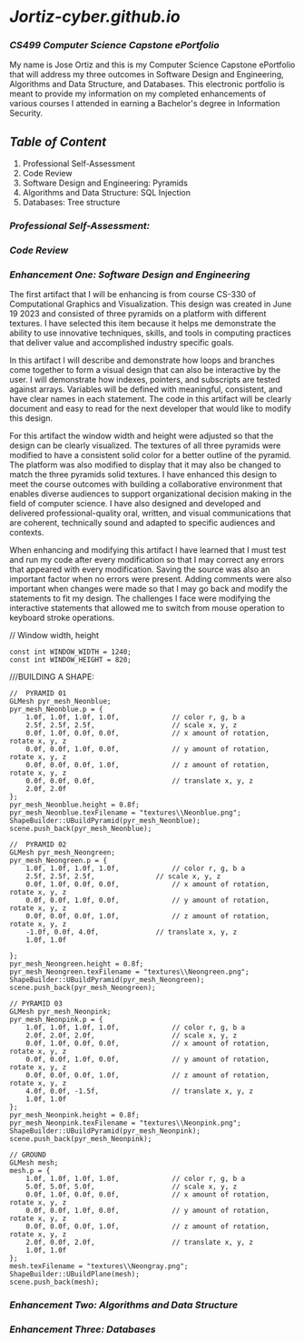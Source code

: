# *Jortiz-cyber.github.io*

### *CS499 Computer Science Capstone ePortfolio*

  My name is Jose Ortiz and this is my Computer Science Capstone ePortfolio that will address my three outcomes in Software Design and Engineering, Algorithms and Data Structure, and Databases. This electronic portfolio is meant to provide my information on my completed enhancements of various courses I attended in earning a Bachelor's degree in Information Security.

## *Table of Content*
1. Professional Self-Assessment
2. Code Review
3. Software Design and Engineering: Pyramids
4. Algorithms and Data Structure: SQL Injection
5. Databases: Tree structure
   
### *Professional Self-Assessment:*
### *Code Review*
### *Enhancement One: Software Design and Engineering*

  The first artifact that I will be enhancing is from course CS-330 of Computational Graphics and Visualization. This design was created in June 19 2023 and consisted of three pyramids on a platform with different textures. I have selected this item because it helps me demonstrate the ability to use innovative techniques, skills, and tools in computing practices that deliver value and accomplished industry specific goals.

  In this artifact I will describe and demonstrate how loops and branches come together to form a visual design that can also be interactive by the user. I will demonstrate how indexes, pointers, and subscripts are tested against arrays. Variables will be defined with meaningful, consistent, and have clear names in each statement. The code in this artifact will be clearly document and easy to read for the next developer that would like to modify this design.

  For this artifact the window width and height were adjusted so that the design can be clearly visualized. The textures of all three pyramids were modified to have a consistent solid color for a better outline of the pyramid. The platform was also modified to display that it may also be changed to match the three pyramids solid textures. I have enhanced this design to meet the course outcomes with building a collaborative environment that enables diverse audiences to support organizational decision making in the field of computer science. I have also designed and developed and delivered professional-quality oral, written, and visual communications that are coherent, technically sound and adapted to specific audiences and contexts.

   When enhancing and modifying this artifact I have learned that I must test and run my code after every modification so that I may correct any errors that appeared with every modification. Saving the source was also an important factor when no errors were present. Adding comments were also important when changes were made so that I may go back and modify the statements to fit my design. The challenges I face were modifying the interactive statements that allowed me to switch from mouse operation to keyboard stroke operations.

// Window width, height
 
    const int WINDOW_WIDTH = 1240;
    const int WINDOW_HEIGHT = 820;


 ///BUILDING A SHAPE:
	
	//	PYRAMID 01
	GLMesh pyr_mesh_Neonblue;
	pyr_mesh_Neonblue.p = {
		1.0f, 1.0f, 1.0f, 1.0f,				// color r, g, b a
		2.5f, 2.5f, 2.5f,					// scale x, y, z
		0.0f, 1.0f, 0.0f, 0.0f,				// x amount of rotation, rotate x, y, z
		0.0f, 0.0f, 1.0f, 0.0f,				// y amount of rotation, rotate x, y, z
		0.0f, 0.0f, 0.0f, 1.0f,				// z amount of rotation, rotate x, y, z
		0.0f, 0.0f, 0.0f,					// translate x, y, z
		2.0f, 2.0f
	};
	pyr_mesh_Neonblue.height = 0.8f;
	pyr_mesh_Neonblue.texFilename = "textures\\Neonblue.png";
	ShapeBuilder::UBuildPyramid(pyr_mesh_Neonblue);
	scene.push_back(pyr_mesh_Neonblue);

	//	PYRAMID 02
	GLMesh pyr_mesh_Neongreen;
	pyr_mesh_Neongreen.p = {
		1.0f, 1.0f, 1.0f, 1.0f,				// color r, g, b a
		2.5f, 2.5f, 2.5f,				// scale x, y, z
		0.0f, 1.0f, 0.0f, 0.0f,				// x amount of rotation, rotate x, y, z
		0.0f, 0.0f, 1.0f, 0.0f,				// y amount of rotation, rotate x, y, z
		0.0f, 0.0f, 0.0f, 1.0f,				// z amount of rotation, rotate x, y, z
		-1.0f, 0.0f, 4.0f,				// translate x, y, z
		1.0f, 1.0f

	};
	pyr_mesh_Neongreen.height = 0.8f;
	pyr_mesh_Neongreen.texFilename = "textures\\Neongreen.png";
	ShapeBuilder::UBuildPyramid(pyr_mesh_Neongreen);
	scene.push_back(pyr_mesh_Neongreen);

	// PYRAMID 03
	GLMesh pyr_mesh_Neonpink;
	pyr_mesh_Neonpink.p = {
		1.0f, 1.0f, 1.0f, 1.0f,				// color r, g, b a
		2.0f, 2.0f, 2.0f,					// scale x, y, z
		0.0f, 1.0f, 0.0f, 0.0f,				// x amount of rotation, rotate x, y, z
		0.0f, 0.0f, 1.0f, 0.0f,				// y amount of rotation, rotate x, y, z
		0.0f, 0.0f, 0.0f, 1.0f,				// z amount of rotation, rotate x, y, z
		4.0f, 0.0f, -1.5f,					// translate x, y, z
		1.0f, 1.0f
	};
	pyr_mesh_Neonpink.height = 0.8f;
	pyr_mesh_Neonpink.texFilename = "textures\\Neonpink.png";
	ShapeBuilder::UBuildPyramid(pyr_mesh_Neonpink);
	scene.push_back(pyr_mesh_Neonpink);

	// GROUND
	GLMesh mesh;
	mesh.p = {
		1.0f, 1.0f, 1.0f, 1.0f,				// color r, g, b a
		5.0f, 5.0f, 5.0f,					// scale x, y, z
		0.0f, 1.0f, 0.0f, 0.0f,				// x amount of rotation, rotate x, y, z
		0.0f, 0.0f, 1.0f, 0.0f,				// y amount of rotation, rotate x, y, z
		0.0f, 0.0f, 0.0f, 1.0f,				// z amount of rotation, rotate x, y, z
		2.0f, 0.0f, 2.0f,					// translate x, y, z
		1.0f, 1.0f
	};
	mesh.texFilename = "textures\\Neongray.png";
	ShapeBuilder::UBuildPlane(mesh);
	scene.push_back(mesh);

### *Enhancement Two: Algorithms and Data Structure*
### *Enhancement Three: Databases*
